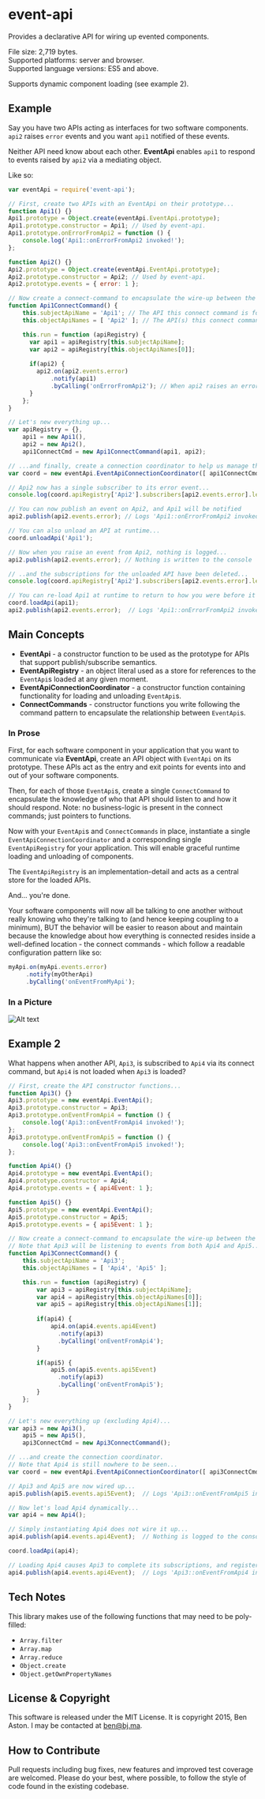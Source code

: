 # event-api

Provides a declarative API for wiring up evented components.

File size: 2,719 bytes.<br/>
Supported platforms: server and browser.<br/>
Supported language versions: ES5 and above.

Supports dynamic component loading (see example 2).

## Example

Say you have two APIs acting as interfaces for two software components. `api2` raises `error` events and you want `api1` notified of these events.

Neither API need know about each other. **EventApi** enables `api1` to respond to events raised by `api2` via a mediating object. 

Like so:

```javascript
var eventApi = require('event-api');

// First, create two APIs with an EventApi on their prototype...
function Api1() {}
Api1.prototype = Object.create(eventApi.EventApi.prototype);
Api1.prototype.constructor = Api1; // Used by event-api.
Api1.prototype.onErrorFromApi2 = function () {
    console.log('Api1::onErrorFromApi2 invoked!');
};

function Api2() {}
Api2.prototype = Object.create(eventApi.EventApi.prototype);
Api2.prototype.constructor = Api2; // Used by event-api.
Api2.prototype.events = { error: 1 };

// Now create a connect-command to encapsulate the wire-up between the two APIs...
function Api1ConnectCommand() {
    this.subjectApiName = 'Api1'; // The API this connect command is for.
    this.objectApiNames = [ 'Api2' ]; // The API(s) this connect command links the subject API together with.

    this.run = function (apiRegistry) {
      var api1 = apiRegistry[this.subjectApiName];
      var api2 = apiRegistry[this.objectApiNames[0]];
      
      if(api2) {
        api2.on(api2.events.error)
            .notify(api1)
            .byCalling('onErrorFromApi2'); // When api2 raises an error then api1.onError is called.
      }
    };
}

// Let's new everything up...
var apiRegistry = {},
    api1 = new Api1(), 
    api2 = new Api2(),
    api1ConnectCmd = new Api1ConnectCommand(api1, api2);

// ...and finally, create a connection coordinator to help us manage the loaded APIs 
var coord = new eventApi.EventApiConnectionCoordinator([ api1ConnectCmd ], apiRegistry, { initialApisToLoad: [ api1, api2 ] });

// Api2 now has a single subscriber to its error event...
console.log(coord.apiRegistry['Api2'].subscribers[api2.events.error].length); // Logs 1

// You can now publish an event on Api2, and Api1 will be notified
api2.publish(api2.events.error); // Logs 'Api1::onErrorFromApi2 invoked!'

// You can also unload an API at runtime...
coord.unloadApi('Api1');

// Now when you raise an event from Api2, nothing is logged...
api2.publish(api2.events.error); // Nothing is written to the console

// ..and the subscriptions for the unloaded API have been deleted...
console.log(coord.apiRegistry['Api2'].subscribers[api2.events.error].length) // Logs 0

// You can re-load Api1 at runtime to return to how you were before it was unloaded...
coord.loadApi(api1);
api2.publish(api2.events.error);  // Logs 'Api1::onErrorFromApi2 invoked!'

```

## Main Concepts

 - **EventApi** - a constructor function to be used as the prototype for APIs that support publish/subscribe semantics.
 - **EventApiRegistry** - an object literal used as a store for references to the `EventApi`s loaded at any given moment.
 - **EventApiConnectionCoordinator** - a constructor function containing functionality for loading and unloading `EventApi`s.
 - **ConnectCommands** - constructor functions you write following the command pattern to encapsulate the relationship between `EventApi`s. 
 
### In Prose 

First, for each software component in your application that you want to communicate via **EventApi**, create an API object with `EventApi` on its prototype. These APIs act as the entry and exit points for events into and out of your software components. 

Then, for each of those `EventApi`s, create a single `ConnectCommand` to encapsulate the knowledge of who that API should listen to and how it should respond. Note: no business-logic is present in the connect commands; just pointers to functions. 

Now with your `EventApi`s and `ConnectCommands` in place, instantiate a single `EventApiConnectionCoordinator` and a corresponding single `EventApiRegistry` for your application. This will enable graceful runtime loading and unloading of components. 

The `EventApiRegistry` is an implementation-detail and acts as a central store for the loaded APIs. 

And... you're done. 

Your software components will now all be talking to one another without really knowing who they're talking to (and hence keeping coupling to a minimum), BUT the behavior will be easier to reason about and maintain because the knowledge about how everything is connected resides inside a well-defined location - the connect commands - which follow a readable configuration pattern like so:

```javascript
myApi.on(myApi.events.error)
     .notify(myOtherApi)
     .byCalling('onEventFromMyApi');
```

### In a Picture

![Alt text](./diagram.png "How EventApi hangs together.")

## Example 2

What happens when another API, `Api3`, is subscribed to `Api4` via its connect command, but `Api4` is not loaded when `Api3` is loaded?

```javascript
// First, create the API constructor functions...
function Api3() {}
Api3.prototype = new eventApi.EventApi();
Api3.prototype.constructor = Api3;
Api3.prototype.onEventFromApi4 = function () {
    console.log('Api3::onEventFromApi4 invoked!');
};
Api3.prototype.onEventFromApi5 = function () {
    console.log('Api3::onEventFromApi5 invoked!');
};

function Api4() {}
Api4.prototype = new eventApi.EventApi();
Api4.prototype.constructor = Api4;
Api4.prototype.events = { api4Event: 1 };

function Api5() {}
Api5.prototype = new eventApi.EventApi();
Api5.prototype.constructor = Api5;
Api5.prototype.events = { api5Event: 1 };

// Now create a connect-command to encapsulate the wire-up between the three APIs.
// Note that Api3 will be listening to events from both Api4 and Api5...
function Api3ConnectCommand() {
    this.subjectApiName = 'Api3'; 
    this.objectApiNames = [ 'Api4', 'Api5' ]; 

    this.run = function (apiRegistry) {
        var api3 = apiRegistry[this.subjectApiName];
        var api4 = apiRegistry[this.objectApiNames[0]];
        var api5 = apiRegistry[this.objectApiNames[1]];
        
        if(api4) {
            api4.on(api4.events.api4Event)
              .notify(api3)
              .byCalling('onEventFromApi4');
        }

        if(api5) {
            api5.on(api5.events.api5Event)
              .notify(api3)
              .byCalling('onEventFromApi5');
        }
    };
}

// Let's new everything up (excluding Api4)...
var api3 = new Api3(),  
    api5 = new Api5(),  
    api3ConnectCmd = new Api3ConnectCommand();

// ...and create the connection coordinator. 
// Note that Api4 is still nowhere to be seen...
var coord = new eventApi.EventApiConnectionCoordinator([ api3ConnectCmd ], { initialApisToLoad: [ api3, api5 ] });

// Api3 and Api5 are now wired up...
api5.publish(api5.events.api5Event);  // Logs 'Api3::onEventFromApi5 invoked!'

// Now let's load Api4 dynamically...
var api4 = new Api4();

// Simply instantiating Api4 does not wire it up...
api4.publish(api4.events.api4Event);  // Nothing is logged to the console.

coord.loadApi(api4);

// Loading Api4 causes Api3 to complete its subscriptions, and register to be notified of events from the newly loaded Api4.
api4.publish(api4.events.api4Event);  // Logs 'Api3::onEventFromApi4 invoked!'

```

## Tech Notes

This library makes use of the following functions that may need to be poly-filled:

 - `Array.filter`
 - `Array.map`
 - `Array.reduce`
 - `Object.create`
 - `Object.getOwnPropertyNames`
 
## License & Copyright

This software is released under the MIT License. It is copyright 2015, Ben Aston. I may be contacted at ben@bj.ma.

## How to Contribute

Pull requests including bug fixes, new features and improved test coverage are welcomed. Please do your best, where possible, to follow the style of code found in the existing codebase.